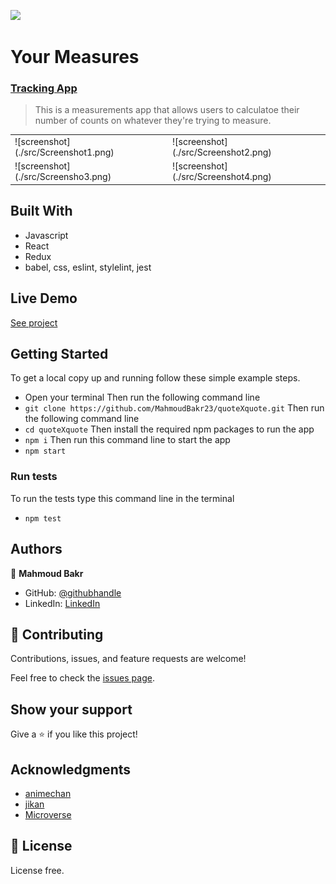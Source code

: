 ![](https://img.shields.io/badge/Microverse-blueviolet)

# Your Measures
### [Tracking App](https://www.notion.so/Final-Capstone-Project-Tracking-App-22e454da738c46efaf17721826841772)
> This is a measurements app that allows users to calculatoe their number of counts on whatever they're trying to measure.

<table>
<tr>
<td>
 ![screenshot](./src/Screenshot1.png)
</td>
<td>
 ![screenshot](./src/Screenshot2.png)
</td>
</tr>
<tr>
<td>
 ![screenshot](./src/Screensho3.png)
</td>
<td>
 ![screenshot](./src/Screenshot4.png)
</td>
</tr>
</table>

## Built With

- Javascript
- React
- Redux
- babel, css, eslint, stylelint, jest

## Live Demo

[See project](https://quotexquote.herokuapp.com/)

## Getting Started

To get a local copy up and running follow these simple example steps.

- Open your terminal
Then run the following command line
- `git clone https://github.com/MahmoudBakr23/quoteXquote.git`
Then run the following command line
- `cd quoteXquote`
Then install the required npm packages to run the app
- `npm i`
Then run this command line to start the app
- `npm start`

### Run tests
To run the tests type this command line in the terminal
- `npm test`

## Authors

👤 **Mahmoud Bakr**

- GitHub: [@githubhandle](https://github.com/MahmoudBakr23)
- LinkedIn: [LinkedIn](https://www.linkedin.com/in/m-bakr/)

## 🤝 Contributing

Contributions, issues, and feature requests are welcome!

Feel free to check the [issues page](https://github.com/MahmoudBakr23/quoteXquote/issues).

## Show your support

Give a ⭐️ if you like this project!

## Acknowledgments

- [animechan](https://animechan.vercel.app/)
- [jikan](https://jikan.docs.apiary.io/#)
- [Microverse](https://www.microverse.org/)

## 📝 License

License free.